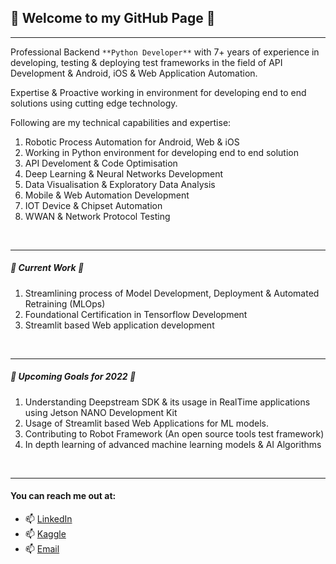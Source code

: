 ## 👋 Welcome to my GitHub Page 👋
<hr>

Professional Backend `**Python Developer**` with 7+ years of experience in developing, testing & deploying test frameworks in the field of API Development & Android, iOS & Web Application Automation.

Expertise & Proactive working in environment for developing end to end solutions using cutting edge technology.

Following are my technical capabilities and expertise:

1. Robotic Process Automation for Android, Web & iOS
1. Working in Python environment for developing end to end solution
1. API Develoment & Code Optimisation
1. Deep Learning & Neural Networks Development
1. Data Visualisation & Exploratory Data Analysis
1. Mobile & Web Automation Development
1. IOT Device & Chipset Automation
1. WWAN & Network Protocol Testing

<br><hr>

##### 🔭 Current Work 🔭
1. Streamlining process of Model Development, Deployment & Automated Retraining (MLOps)
1. Foundational Certification in Tensorflow Development
1. Streamlit based Web application development

<br><hr>

##### 🌱 Upcoming Goals for 2022 🌱
1. Understanding Deepstream SDK & its usage in RealTime applications using Jetson NANO Development Kit
1. Usage of Streamlit based Web Applications for ML models.
1. Contributing to Robot Framework (An open source tools test framework)
1. In depth learning of advanced machine learning models & AI Algorithms

<br><hr>

#### You can reach me out at:
- 📫 [LinkedIn](https://www.linkedin.com/in/akshay-14031992)
- 📫 [Kaggle](https://www.kaggle.com/akshay14031992)
- 📫 [Email](mailto:akshaykadam.100@gmail.com?subject=[GitHub]%20New%20Professional%20Connectivity%20Request)


<!--
**akshaykadam100/akshaykadam100** is a ✨ _special_ ✨ repository because its `README.md` (this file) appears on your GitHub profile.

Here are some ideas to get you started:

- 🔭 I’m currently working on ...
- 🌱 I’m currently learning ...
- 👯 I’m looking to collaborate on ...
- 🤔 I’m looking for help with ...
- 💬 Ask me about ...
- 📫 How to reach me: ...
- 😄 Pronouns: ...
- ⚡ Fun fact: ...
-->
